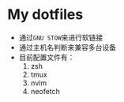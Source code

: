 # My dotfiles
* 通过`GNU STOW`来进行软链接
* 通过主机名判断来兼容多台设备
* 目前配置文件有：
  1. zsh
  2. tmux
  3. nvim
  4. neofetch

